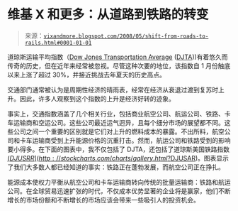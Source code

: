 <!--yml

分类：未分类

日期：2024-05-18 18:36:09

-->

# 维基 X 和更多：从道路到铁路的转变

> 来源：[`vixandmore.blogspot.com/2008/05/shift-from-roads-to-rails.html#0001-01-01`](http://vixandmore.blogspot.com/2008/05/shift-from-roads-to-rails.html#0001-01-01)

道琼斯运输平均指数（[Dow Jones Transportation Average](http://en.wikipedia.org/wiki/Dow_Jones_Transportation_Average) ([DJTA](http://vixandmore.blogspot.com/search/label/DJTA)))有着悠久而传奇的历史，但在近年来经常被忽视。尽管这种次要的地位，该指数自 1 月份触底以来上涨了超过 30%，并接近挑战去年夏天的历史高点。

交通部门通常被认为是周期性经济的晴雨表，经常在经济从衰退过渡到复苏时上升。因此，许多人观察到这个指数的上升是经济好转的迹象。

事实上，交通指数涵盖了几个相关行业，包括商业航空公司、航运公司、铁路、卡车运输商和空运公司。这些公司最近运气迥异，且每个细分市场的展望都不同。这些公司之间一个重要的区别就是它们对上升的燃料成本的暴露。不出所料，航空公司和卡车运输商受到上升能源价格的沉重打击。然而，航运公司和铁路受到的影响要小得多。在下面的图表中，我不仅包括了 DJTA，还包括了道琼斯美国铁路指数[($DJUSRR](http://stockcharts.com/charts/gallery.html?%24djustr))和道琼斯美国航空公司指数[($DJUSAR](http://stockcharts.com/charts/gallery.html?%24djusar))。图表显示了我们大多数人都已经知道的事实：铁路正在蓬勃发展，而航空公司正在挣扎。

能源成本使权力平衡从航空公司和卡车运输商转向传统的批量运输商：铁路和航运公司。在全球贸易迅速扩张的时代，不仅成本优势显著的企业将是赢家，他们不断增长的市场份额和不断增长的市场应该会带来一些吸引人的投资机会。
